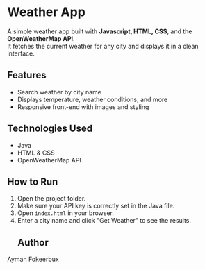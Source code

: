 # Weather App

A simple weather app built with **Javascript, HTML, CSS**, and the **OpenWeatherMap API**.  
It fetches the current weather for any city and displays it in a clean interface.

## Features
- Search weather by city name
- Displays temperature, weather conditions, and more
- Responsive front-end with images and styling

## Technologies Used
- Java
- HTML & CSS
- OpenWeatherMap API

## How to Run
1. Open the project folder.
2. Make sure your API key is correctly set in the Java file.
3. Open `index.html` in your browser.
4. Enter a city name and click "Get Weather" to see the results.
   ## Author
Ayman Fokeerbux
